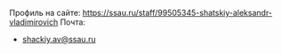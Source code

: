 Профиль на сайте: 
https://ssau.ru/staff/99505345-shatskiy-aleksandr-vladimirovich
Почта:
- shackiy.av@ssau.ru